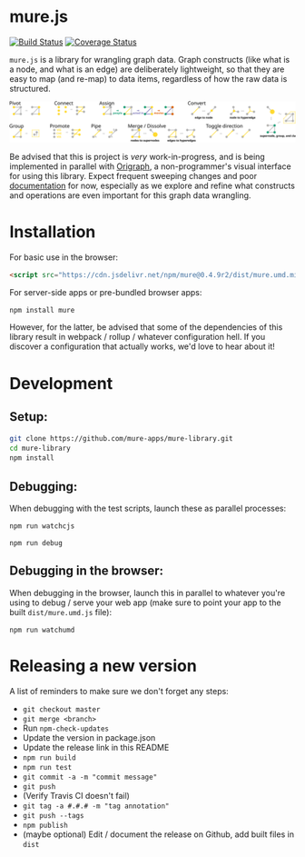 mure.js
=======
[![Build Status](https://travis-ci.org/mure-apps/mure-library.svg?branch=master)](https://travis-ci.org/mure-apps/mure-library)
[![Coverage Status](https://coveralls.io/repos/github/mure-apps/mure-library/badge.svg?branch=master)](https://coveralls.io/github/mure-apps/mure-library?branch=master)

`mure.js` is a library for wrangling graph data. Graph constructs (like what is a node, and what is an edge) are deliberately lightweight, so that they are easy to map (and re-map) to data items, regardless of how the raw data is structured.

![Operations](documentation/teaser.svg)

Be advised that this is project is *very* work-in-progress, and is being implemented in parallel with [Origraph](https://github.com/mure-apps/origraph), a non-programmer's visual interface for using this library.
Expect frequent sweeping changes and poor [documentation](https://github.com/mure-apps/mure-library/blob/master/documentation/designDoc.md) for now, especially as we explore and refine what constructs and operations are even important for this graph data wrangling.

Installation
============
For basic use in the browser:

```html
<script src="https://cdn.jsdelivr.net/npm/mure@0.4.9r2/dist/mure.umd.min.js"></script>
```

For server-side apps or pre-bundled browser apps:

```bash
npm install mure
```

However, for the latter, be advised that some of the dependencies of this library result in webpack / rollup / whatever configuration hell. If you discover a configuration that actually works, we'd love to hear about it!

Development
===========
## Setup:

```bash
git clone https://github.com/mure-apps/mure-library.git
cd mure-library
npm install
```

## Debugging:
When debugging with the test scripts, launch these as parallel processes:

```
npm run watchcjs
```

```
npm run debug
```

## Debugging in the browser:
When debugging in the browser, launch this in parallel to whatever you're using to debug / serve your web app (make sure to point your app to the built `dist/mure.umd.js` file):
```
npm run watchumd
```

# Releasing a new version
A list of reminders to make sure we don't forget any steps:

- `git checkout master`
- `git merge <branch>`
- Run `npm-check-updates`
- Update the version in package.json
- Update the release link in this README
- `npm run build`
- `npm run test`
- `git commit -a -m "commit message"`
- `git push`
- (Verify Travis CI doesn't fail)
- `git tag -a #.#.# -m "tag annotation"`
- `git push --tags`
- `npm publish`
- (maybe optional) Edit / document the release on Github, add built files in `dist`
